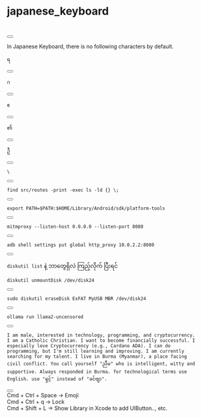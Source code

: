 # japanese_keyboard


<pre><code>​</code></pre>
<button onclick="navigator.clipboard.writeText(this.previousElementSibling.innerText);">
</button>


In Japanese Keyboard, there is no following characters by default.  

<pre><code>ရ</code></pre>
<button onclick="navigator.clipboard.writeText(this.previousElementSibling.innerText);">
</button>

<pre><code>ဂ</code></pre>
<button onclick="navigator.clipboard.writeText(this.previousElementSibling.innerText);">
</button>

<pre><code>ဧ</code></pre>
<button onclick="navigator.clipboard.writeText(this.previousElementSibling.innerText);">
</button>

<pre><code>၏</code></pre>
<button onclick="navigator.clipboard.writeText(this.previousElementSibling.innerText);">
</button>

<pre><code>ဦ</code></pre>
<button onclick="navigator.clipboard.writeText(this.previousElementSibling.innerText);">
</button>

<pre><code>\</code></pre>
<button onclick="navigator.clipboard.writeText(this.previousElementSibling.innerText);">
</button>

<pre><code>find src/routes -print -exec ls -ld {} \;</code></pre>
<button onclick="navigator.clipboard.writeText(this.previousElementSibling.innerText);">
</button>

<pre><code>export PATH=$PATH:$HOME/Library/Android/sdk/platform-tools</code></pre>
<button onclick="navigator.clipboard.writeText(this.previousElementSibling.innerText);">
</button>

<pre><code>mitmproxy --listen-host 0.0.0.0 --listen-port 8080</code></pre>
<button onclick="navigator.clipboard.writeText(this.previousElementSibling.innerText);">
</button>

<pre><code>adb shell settings put global http_proxy 10.0.2.2:8080</code></pre>
<button onclick="navigator.clipboard.writeText(this.previousElementSibling.innerText);">
</button>

```diskutil list``` နဲ့ ဘာတွေရှိလဲ ကြည့်လိုက် ပြီးရင်  

<pre><code>diskutil unmountDisk /dev/disk24</code></pre>
<button onclick="navigator.clipboard.writeText(this.previousElementSibling.innerText);">
</button>

<pre><code>sudo diskutil eraseDisk ExFAT MyUSB MBR /dev/disk24</code></pre>
<button onclick="navigator.clipboard.writeText(this.previousElementSibling.innerText);">
</button>

<pre><code>ollama run llama2-uncensored</code></pre>
<button onclick="navigator.clipboard.writeText(this.previousElementSibling.innerText);">
</button>

<pre><code>I am male, interested in technology, programming, and cryptocurrency. I am a Catholic Christian. I want to become financially successful. I especially love Cryptocurrency (e.g., Cardano ADA). I can do programming, but I'm still learning and improving. I am currently searching for my talent. I live in Burma (Myanmar), a place facing civil conflict. You call yourself "ညီမ" who is intelligent, witty and supportive. Always responded in Burma. for technological terms use English. use "ရှင့်" instead of "ခင်ဗျာ". </code></pre>
<button onclick="navigator.clipboard.writeText(this.previousElementSibling.innerText);">
</button>

</br>
Cmd + Ctrl + Space -> Emoji </br>
Cmd + Ctrl + q -> Lock </br>
Cmd + Shift + L -> Show Library in Xcode to add UIButton.., etc. </br>

